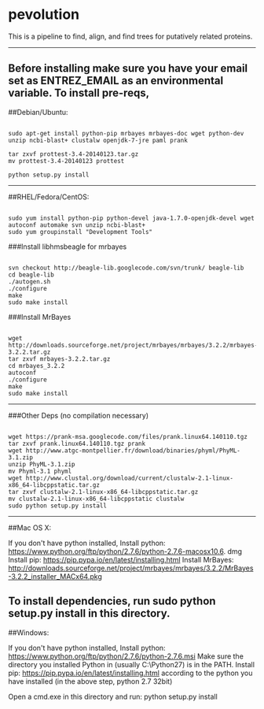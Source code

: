 pevolution
==========

This is a pipeline to find, align, and find trees for putatively related proteins.

----------
Before installing make sure you have your email set as ENTREZ_EMAIL as an environmental variable.
To install pre-reqs,
--------------------
##Debian/Ubuntu:

```shell

sudo apt-get install python-pip mrbayes mrbayes-doc wget python-dev unzip ncbi-blast+ clustalw openjdk-7-jre paml prank

tar zxvf prottest-3.4-20140123.tar.gz 
mv prottest-3.4-20140123 prottest

python setup.py install
```
------------------
##RHEL/Fedora/CentOS:

```shell

sudo yum install python-pip python-devel java-1.7.0-openjdk-devel wget autoconf automake svn unzip ncbi-blast+
sudo yum groupinstall "Development Tools"
```
###Install libhmsbeagle for mrbayes

```shell

svn checkout http://beagle-lib.googlecode.com/svn/trunk/ beagle-lib
cd beagle-lib
./autogen.sh
./configure
make
sudo make install
```
###Install MrBayes

```shell

wget http://downloads.sourceforge.net/project/mrbayes/mrbayes/3.2.2/mrbayes-3.2.2.tar.gz
tar zxvf mrbayes-3.2.2.tar.gz
cd mrbayes_3.2.2
autoconf
./configure
make
sudo make install
```
---------
###Other Deps (no compilation necessary)

```shell

wget https://prank-msa.googlecode.com/files/prank.linux64.140110.tgz
tar zxvf prank.linux64.140110.tgz prank
wget http://www.atgc-montpellier.fr/download/binaries/phyml/PhyML-3.1.zip
unzip PhyML-3.1.zip
mv Phyml-3.1 phyml
wget http://www.clustal.org/download/current/clustalw-2.1-linux-x86_64-libcppstatic.tar.gz
tar zxvf clustalw-2.1-linux-x86_64-libcppstatic.tar.gz
mv clustalw-2.1-linux-x86_64-libcppstatic clustalw
sudo python setup.py install
```
--------
##Mac OS X:

If you don't have python installed,
Install python: https://www.python.org/ftp/python/2.7.6/python-2.7.6-macosx10.6.
dmg
Install pip: https://pip.pypa.io/en/latest/installing.html
Install MrBayes: http://downloads.sourceforge.net/project/mrbayes/mrbayes/3.2.2/MrBayes-3.2.2_installer_MACx64.pkg

To install dependencies, run sudo python setup.py install in this directory.
-------
##Windows:

If you don't have python installed,
Install python: https://www.python.org/ftp/python/2.7.6/python-2.7.6.msi
Make sure the directory you installed Python in (usually C:\Python27) is in the 
PATH. 
Install pip: https://pip.pypa.io/en/latest/installing.html according to the python you have installed (in the above step, python 2.7 32bit)

Open a cmd.exe in this directory and run: python setup.py install
